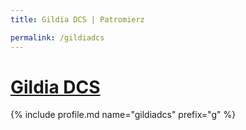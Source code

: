 ```yaml
---
title: Gildia DCS | Patromierz

permalink: /gildiadcs
---
```


# [Gildia DCS](https://patronite.pl/gildiadcs)

{% include profile.md name="gildiadcs" prefix="g" %}
